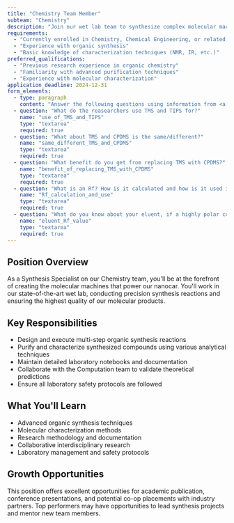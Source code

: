 ```yaml
---
title: "Chemistry Team Member"
subteam: "Chemistry"
description: "Join our wet lab team to synthesize complex molecular machines for nanocar development."
requirements:
  - "Currently enrolled in Chemistry, Chemical Engineering, or related program"
  - "Experience with organic synthesis"
  - "Basic knowledge of characterization techniques (NMR, IR, etc.)"
preferred_qualifications:
  - "Previous research experience in organic chemistry"
  - "Familiarity with advanced purification techniques"
  - "Experience with molecular characterization"
application_deadline: 2024-12-31
form_elements:
  - type: paragraph
    content: "Answer the following questions using information from <a href='/public/papers/Hoger_and_Bonrad_2000_3-Cyanopropyl_dimethylsilyl_acetylene_a_Polar_A.pdf.pdf' target='_blank'>this paper</a>. Feel free to draw on things you've learned in courses or researched yourself. Explain your reasoning!"
  - question: "What do the reasearchers use TMS and TIPS for?"
    name: "use_of_TMS_and_TIPS"
    type: "textarea"
    required: true
  - question: "What about TMS and CPDMS is the same/different?"
    name: "same_different_TMS_and_CPDMS"
    type: "textarea"
    required: true
  - question: "What benefit do you get from replacing TMS with CPDMS?"
    name: "benefit_of_replacing_TMS_with_CPDMS"
    type: "textarea"
    required: true
  - question: "What is an Rf? How is it calculated and how is it used in organic synthesis?"
    name: "Rf_calculation_and_use"
    type: "textarea"
    required: true
  - question: "What do you know about your eluent, if a highly polar compound elutes with an Rf value of 0.8?"
    name: "eluent_Rf_value"
    type: "textarea"
    required: true
---
```


## Position Overview

As a Synthesis Specialist on our Chemistry team, you'll be at the forefront of creating the molecular machines that power our nanocar. You'll work in our state-of-the-art wet lab, conducting precision synthesis reactions and ensuring the highest quality of our molecular products.

## Key Responsibilities

- Design and execute multi-step organic synthesis reactions
- Purify and characterize synthesized compounds using various analytical techniques
- Maintain detailed laboratory notebooks and documentation
- Collaborate with the Computation team to validate theoretical predictions
- Ensure all laboratory safety protocols are followed

## What You'll Learn

- Advanced organic synthesis techniques
- Molecular characterization methods
- Research methodology and documentation
- Collaborative interdisciplinary research
- Laboratory management and safety protocols

## Growth Opportunities

This position offers excellent opportunities for academic publication, conference presentations, and potential co-op placements with industry partners. Top performers may have opportunities to lead synthesis projects and mentor new team members.
